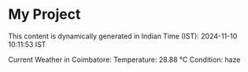 # My Project

This content is dynamically generated in Indian Time (IST): 2024-11-10 10:11:53 IST


Current Weather in Coimbatore:
Temperature: 28.88 °C
Condition: haze

